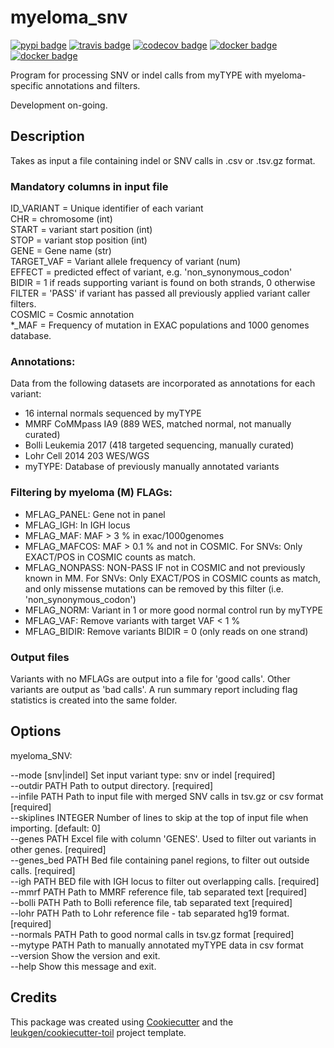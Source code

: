 # myeloma_snv

[![pypi badge][pypi_badge]][pypi_base]
[![travis badge][travis_badge]][travis_base]
[![codecov badge][codecov_badge]][codecov_base]
[![docker badge][docker_badge]][docker_base]
[![docker badge][automated_badge]][docker_base]

Program for processing SNV or indel calls from myTYPE with myeloma-specific annotations and filters.

Development on-going.

## Description

Takes as input a file containing indel or SNV calls in .csv or .tsv.gz format.

### Mandatory columns in input file

ID_VARIANT = Unique identifier of each variant  
CHR = chromosome (int)  
START = variant start position (int)  
STOP = variant stop position (int)  
GENE = Gene name (str)  
TARGET_VAF = Variant allele frequency of variant (num)  
EFFECT = predicted effect of variant, e.g. 'non_synonymous_codon'  
BIDIR = 1 if reads supporting variant is found on both strands, 0 otherwise  
FILTER = 'PASS' if variant has passed all previously applied variant caller filters.  
COSMIC = Cosmic annotation  
*_MAF = Frequency of mutation in EXAC populations and 1000 genomes database.  

### Annotations:

Data from the following datasets are incorporated as annotations for each variant:  
- 16 internal normals sequenced by myTYPE  
- MMRF CoMMpass IA9 (889 WES, matched normal, not manually curated)  
- Bolli Leukemia 2017 (418 targeted sequencing, manually curated)  
- Lohr Cell 2014 203 WES/WGS  
- myTYPE: Database of previously manually annotated variants  

### Filtering by myeloma (M) FLAGs:

- MFLAG_PANEL: Gene not in panel  
- MFLAG_IGH: In IGH locus  
- MFLAG_MAF: MAF > 3 % in exac/1000genomes  
- MFLAG_MAFCOS: MAF > 0.1 % and not in COSMIC. For SNVs: Only EXACT/POS in COSMIC counts as match.  
- MFLAG_NONPASS: NON-PASS IF not in COSMIC and not previously known in MM. For SNVs: Only EXACT/POS in COSMIC counts as match, and only missense mutations can be removed by this filter (i.e. 'non_synonymous_codon')  
- MFLAG_NORM: Variant in 1 or more good normal control run by myTYPE  
- MFLAG_VAF: Remove variants with target VAF < 1 %  
- MFLAG_BIDIR: Remove variants BIDIR = 0 (only reads on one strand)  

### Output files

Variants with no MFLAGs are output into a file for 'good calls'. Other variants are output as 'bad calls'. A run summary report including flag statistics is created into the same folder. 

## Options

myeloma_SNV:

  --mode [snv|indel]   Set input variant type: snv or indel  [required]  
  --outdir PATH        Path to output directory.  [required]  
  --infile PATH        Path to input file with merged SNV calls in tsv.gz or
                       csv format  [required]  
  --skiplines INTEGER  Number of lines to skip at the top of input file when
                       importing.  [default: 0]  
  --genes PATH         Excel file with column 'GENES'. Used to filter out
                       variants in other genes.  [required]  
  --genes_bed PATH     Bed file containing panel regions, to filter out
                       outside calls.  [required]  
  --igh PATH           BED file with IGH locus to filter out overlapping
                       calls.  [required]  
  --mmrf PATH          Path to MMRF reference file, tab separated text
                       [required]  
  --bolli PATH         Path to Bolli reference file, tab separated text
                       [required]  
  --lohr PATH          Path to Lohr reference file - tab separated hg19
                       format.  [required]  
  --normals PATH       Path to good normal calls in tsv.gz format  [required]  
  --mytype PATH        Path to manually annotated myTYPE data in csv format  
  --version            Show the version and exit.  
  --help               Show this message and exit.  

## Credits

This package was created using [Cookiecutter] and the
[leukgen/cookiecutter-toil] project template.

<!-- References -->
[singularity]: http://singularity.lbl.gov/
[docker2singularity]: https://github.com/singularityware/docker2singularity
[cookiecutter]: https://github.com/audreyr/cookiecutter
[leukgen/cookiecutter-toil]: https://github.com/leukgen/cookiecutter-toil
[`--batchSystem`]: http://toil.readthedocs.io/en/latest/developingWorkflows/batchSystem.html?highlight=BatchSystem

<!-- Badges -->
[docker_base]: https://hub.docker.com/r/evenrus/myeloma_snv
[docker_badge]: https://img.shields.io/docker/build/evenrus/myeloma_snv.svg
[automated_badge]: https://img.shields.io/docker/automated/leukgen/myeloma_snv.svg
[codecov_badge]: https://codecov.io/gh/evenrus/myeloma_snv/branch/master/graph/badge.svg
[codecov_base]: https://codecov.io/gh/evenrus/myeloma_snv
[pypi_badge]: https://img.shields.io/pypi/v/myeloma_snv.svg
[pypi_base]: https://pypi.python.org/pypi/myeloma_snv
[travis_badge]: https://img.shields.io/travis/evenrus/myeloma_snv.svg
[travis_base]: https://travis-ci.org/evenrus/myeloma_snv
